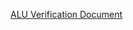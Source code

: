[ALU Verification Document](https://1drv.ms/w/c/25a22dd7ba1de73b/Ef4akahaHwpPjrUK_Al8W0oBk0Zgu9F5PpDuj9rsRLWt0Q?e=bXwhJx)
